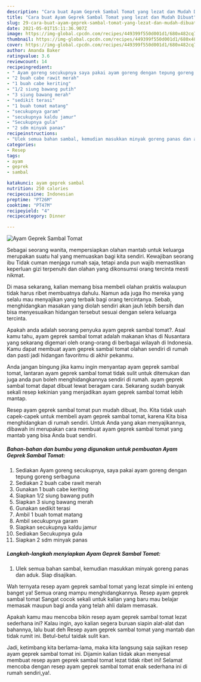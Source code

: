 ```yaml
---
description: "Cara buat Ayam Geprek Sambal Tomat yang lezat dan Mudah Dibuat"
title: "Cara buat Ayam Geprek Sambal Tomat yang lezat dan Mudah Dibuat"
slug: 29-cara-buat-ayam-geprek-sambal-tomat-yang-lezat-dan-mudah-dibuat
date: 2021-05-01T15:11:36.907Z
image: https://img-global.cpcdn.com/recipes/449399f550d001d1/680x482cq70/ayam-geprek-sambal-tomat-foto-resep-utama.jpg
thumbnail: https://img-global.cpcdn.com/recipes/449399f550d001d1/680x482cq70/ayam-geprek-sambal-tomat-foto-resep-utama.jpg
cover: https://img-global.cpcdn.com/recipes/449399f550d001d1/680x482cq70/ayam-geprek-sambal-tomat-foto-resep-utama.jpg
author: Amanda Baker
ratingvalue: 3.6
reviewcount: 14
recipeingredient:
- " Ayam goreng secukupnya saya pakai ayam goreng dengan tepung goreng serbaguna"
- "2 buah cabe rawit merah"
- "1 buah cabe keriting"
- "1/2 siung bawang putih"
- "3 siung bawang merah"
- "sedikit terasi"
- "1 buah tomat matang"
- "secukupnya garam"
- "secukupnya kaldu jamur"
- "Secukupnya gula"
- "2 sdm minyak panas"
recipeinstructions:
- "Ulek semua bahan sambal, kemudian masukkan minyak goreng panas dan aduk. Siap disajikan."
categories:
- Resep
tags:
- ayam
- geprek
- sambal

katakunci: ayam geprek sambal 
nutrition: 250 calories
recipecuisine: Indonesian
preptime: "PT26M"
cooktime: "PT47M"
recipeyield: "4"
recipecategory: Dinner

---
```



![Ayam Geprek Sambal Tomat](https://img-global.cpcdn.com/recipes/449399f550d001d1/680x482cq70/ayam-geprek-sambal-tomat-foto-resep-utama.jpg)

Sebagai seorang wanita, mempersiapkan olahan mantab untuk keluarga merupakan suatu hal yang memuaskan bagi kita sendiri. Kewajiban seorang ibu Tidak cuman menjaga rumah saja, tetapi anda pun wajib memastikan keperluan gizi terpenuhi dan olahan yang dikonsumsi orang tercinta mesti nikmat.

Di masa  sekarang, kalian memang bisa membeli olahan praktis walaupun tidak harus ribet membuatnya dahulu. Namun ada juga lho mereka yang selalu mau menyajikan yang terbaik bagi orang tercintanya. Sebab, menghidangkan masakan yang diolah sendiri akan jauh lebih bersih dan bisa menyesuaikan hidangan tersebut sesuai dengan selera keluarga tercinta. 



Apakah anda adalah seorang penyuka ayam geprek sambal tomat?. Asal kamu tahu, ayam geprek sambal tomat adalah makanan khas di Nusantara yang sekarang digemari oleh orang-orang di berbagai wilayah di Indonesia. Kamu dapat membuat ayam geprek sambal tomat olahan sendiri di rumah dan pasti jadi hidangan favoritmu di akhir pekanmu.

Anda jangan bingung jika kamu ingin menyantap ayam geprek sambal tomat, lantaran ayam geprek sambal tomat tidak sulit untuk ditemukan dan juga anda pun boleh menghidangkannya sendiri di rumah. ayam geprek sambal tomat dapat dibuat lewat beragam cara. Sekarang sudah banyak sekali resep kekinian yang menjadikan ayam geprek sambal tomat lebih mantap.

Resep ayam geprek sambal tomat pun mudah dibuat, lho. Kita tidak usah capek-capek untuk membeli ayam geprek sambal tomat, karena Kita bisa menghidangkan di rumah sendiri. Untuk Anda yang akan menyajikannya, dibawah ini merupakan cara membuat ayam geprek sambal tomat yang mantab yang bisa Anda buat sendiri.

<!--inarticleads1-->

##### Bahan-bahan dan bumbu yang digunakan untuk pembuatan Ayam Geprek Sambal Tomat:

1. Sediakan  Ayam goreng secukupnya, saya pakai ayam goreng dengan tepung goreng serbaguna
1. Sediakan 2 buah cabe rawit merah
1. Gunakan 1 buah cabe keriting
1. Siapkan 1/2 siung bawang putih
1. Siapkan 3 siung bawang merah
1. Gunakan sedikit terasi
1. Ambil 1 buah tomat matang
1. Ambil secukupnya garam
1. Siapkan secukupnya kaldu jamur
1. Sediakan Secukupnya gula
1. Siapkan 2 sdm minyak panas




<!--inarticleads2-->

##### Langkah-langkah menyiapkan Ayam Geprek Sambal Tomat:

1. Ulek semua bahan sambal, kemudian masukkan minyak goreng panas dan aduk. Siap disajikan.




Wah ternyata resep ayam geprek sambal tomat yang lezat simple ini enteng banget ya! Semua orang mampu menghidangkannya. Resep ayam geprek sambal tomat Sangat cocok sekali untuk kalian yang baru mau belajar memasak maupun bagi anda yang telah ahli dalam memasak.

Apakah kamu mau mencoba bikin resep ayam geprek sambal tomat lezat sederhana ini? Kalau ingin, ayo kalian segera buruan siapin alat-alat dan bahannya, lalu buat deh Resep ayam geprek sambal tomat yang mantab dan tidak rumit ini. Betul-betul taidak sulit kan. 

Jadi, ketimbang kita berlama-lama, maka kita langsung saja sajikan resep ayam geprek sambal tomat ini. Dijamin kalian tiidak akan menyesal membuat resep ayam geprek sambal tomat lezat tidak ribet ini! Selamat mencoba dengan resep ayam geprek sambal tomat enak sederhana ini di rumah sendiri,ya!.

